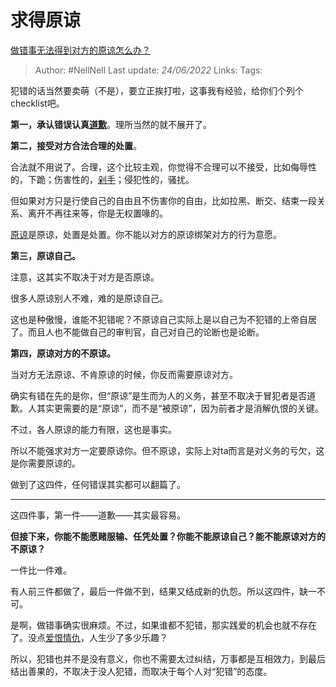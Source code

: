 # 求得原谅
[做错事无法得到对方的原谅怎么办？](https://www.zhihu.com/question/59242753/answer/2537739998)

> Author: #NellNell 
> Last update: *24/06/2022* 
> Links: 
> Tags: 

犯错的话当然要卖萌（不是），要立正挨打啦，这事我有经验，给你们个列个checklist吧。

**第一，承认错误认真[道歉](https://www.zhihu.com/search?q=%E9%81%93%E6%AD%89&search_source=Entity&hybrid_search_source=Entity&hybrid_search_extra=%7B%22sourceType%22%3A%22answer%22%2C%22sourceId%22%3A2537739998%7D)**。理所当然的就不展开了。

**第二，接受对方合法合理的处置**。

合法就不用说了。合理，这个比较主观，你觉得不合理可以不接受，比如侮辱性的，下跪；伤害性的，[剁手](https://www.zhihu.com/search?q=%E5%89%81%E6%89%8B&search_source=Entity&hybrid_search_source=Entity&hybrid_search_extra=%7B%22sourceType%22%3A%22answer%22%2C%22sourceId%22%3A2537739998%7D)；侵犯性的，骚扰。

但如果对方只是行使自己的自由且不伤害你的自由，比如拉黑、断交、结束一段关系、离开不再往来等，你是无权置喙的。

[原谅](https://www.zhihu.com/search?q=%E5%8E%9F%E8%B0%85&search_source=Entity&hybrid_search_source=Entity&hybrid_search_extra=%7B%22sourceType%22%3A%22answer%22%2C%22sourceId%22%3A2537739998%7D)是原谅，处置是处置。你不能以对方的原谅绑架对方的行为意愿。

**第三，原谅自己。**

注意，这其实不取决于对方是否原谅。

很多人原谅别人不难，难的是原谅自己。

这也是种傲慢，谁能不犯错呢？不原谅自己实际上是以自己为不犯错的上帝自居了。而且人也不能做自己的审判官，自己对自己的论断也是论断。

**第四，原谅对方的不原谅。**

当对方无法原谅、不肯原谅的时候，你反而需要原谅对方。

确实有错在先的是你，但“原谅”是生而为人的义务，甚至不取决于冒犯者是否道歉。人其实更需要的是“原谅”，而不是“被原谅”，因为前者才是消解仇恨的关键。

不过，各人原谅的能力有限，这也是事实。

所以不能强求对方一定要原谅你。但不原谅，实际上对ta而言是对义务的亏欠，这是你需要原谅的。

做到了这四件，任何错误其实都可以翻篇了。

---

这四件事，第一件——道歉——其实最容易。

**但接下来，你能不能愿赌服输、任凭处置？你能不能原谅自己？能不能原谅对方的不原谅？**

一件比一件难。

有人前三件都做了，最后一件做不到，结果又结成新的仇怨。所以这四件，缺一不可。

是啊，做错事确实很麻烦。不过，如果谁都不犯错，那实践爱的机会也就不存在了。没点[爱恨情仇](https://www.zhihu.com/search?q=%E7%88%B1%E6%81%A8%E6%83%85%E4%BB%87&search_source=Entity&hybrid_search_source=Entity&hybrid_search_extra=%7B%22sourceType%22%3A%22answer%22%2C%22sourceId%22%3A2537739998%7D)，人生少了多少乐趣？

所以，犯错也并不是没有意义，你也不需要太过纠结，万事都是互相效力，到最后结出善果的，不取决于没人犯错，而取决于每个人对“犯错”的态度。